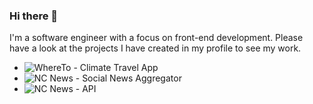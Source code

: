 ### Hi there 👋

I'm a software engineer with a focus on front-end development. Please have a look at the projects I have created in my profile to see my work.

- ![WhereTo - Climate Travel App](https://github.com/benwestondigital/climate-app)
- ![NC News - Social News Aggregator](https://github.com/benwestondigital/nc-news)
- ![NC News - API](https://github.com/benwestondigital/reddit-clone-project)

<!--
**benwestondigital/benwestondigital** is a ✨ _special_ ✨ repository because its `README.md` (this file) appears on your GitHub profile.

Here are some ideas to get you started:

- 🔭 I’m currently working on ...
- 🌱 I’m currently learning ...
- 👯 I’m looking to collaborate on ...
- 🤔 I’m looking for help with ...
- 💬 Ask me about ...
- 📫 How to reach me: ...
- 😄 Pronouns: ...
- ⚡ Fun fact: ...
-->
